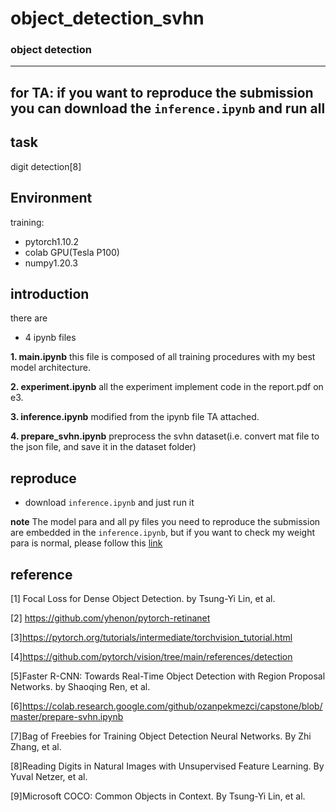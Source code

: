 # object_detection_svhn
### object detection
---
for TA: if you want to reproduce the submission
you can download the `inference.ipynb` and run all
---
## task
digit detection[8]
## Environment
training:
- pytorch1.10.2
- colab GPU(Tesla P100)
- numpy1.20.3
## introduction
there are 
- 4 ipynb files

**1. main.ipynb**
this file is composed of all training procedures with my best model architecture.

**2. experiment.ipynb**
all the experiment implement code in the report.pdf on e3.

**3. inference.ipynb**
modified from the ipynb file TA attached.

**4. prepare_svhn.ipynb**
preprocess the svhn dataset(i.e. convert mat file to the json file, and save it in the dataset folder)

## reproduce
- download `inference.ipynb` and just run it

**note** 
The model para and all py files you need to reproduce the submission are embedded in the `inference.ipynb`, but if you want to check my weight para is normal, please follow this [link](https://drive.google.com/file/d/1fP4ZEEfgL05pj3hRZ8oqmaZ0uK1SM6Vi/view?usp=sharing)
## reference
[1] Focal Loss for Dense Object Detection. by Tsung-Yi Lin, et al.

[2] https://github.com/yhenon/pytorch-retinanet

[3]https://pytorch.org/tutorials/intermediate/torchvision_tutorial.html 

[4]https://github.com/pytorch/vision/tree/main/references/detection

[5]Faster R-CNN: Towards Real-Time Object Detection with Region Proposal Networks. by Shaoqing Ren, et al.

[6]https://colab.research.google.com/github/ozanpekmezci/capstone/blob/master/prepare-svhn.ipynb 

[7]Bag of Freebies for Training Object Detection Neural Networks. By Zhi Zhang, et al.

[8]Reading Digits in Natural Images with Unsupervised Feature Learning. By 
Yuval Netzer, et al.

[9]Microsoft COCO: Common Objects in Context. By Tsung-Yi Lin, et al.



